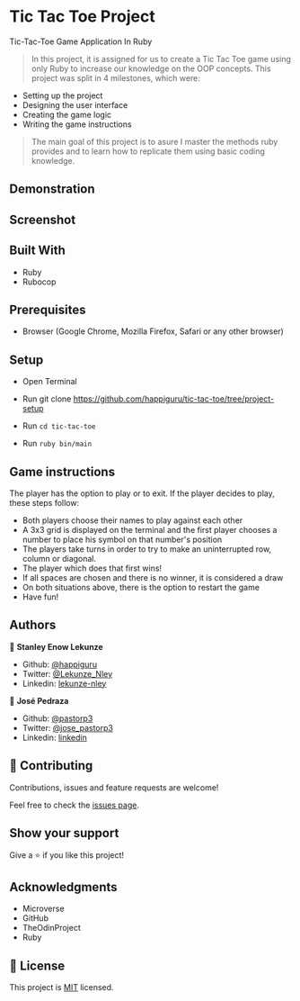 # Tic Tac Toe Project

Tic-Tac-Toe Game Application In Ruby

> In this project, it is assigned for us to create a Tic Tac Toe game using only Ruby to increase our knowledge on the OOP concepts. 
This project was split in 4 milestones, which were:
- Setting up the project
- Designing the user interface
- Creating the game logic
- Writing the game instructions

> The main goal of this project is to asure I master the methods ruby provides and to learn how to replicate them using basic coding knowledge.
## Demonstration

## Screenshot


## Built With
- Ruby
- Rubocop

## Prerequisites

- Browser (Google Chrome, Mozilla Firefox, Safari or any other browser)

## Setup
- Open Terminal

- Run git clone https://github.com/happiguru/tic-tac-toe/tree/project-setup
- Run `cd tic-tac-toe`
- Run `ruby bin/main`


## Game instructions
  The player has the option to play or to exit. If the player decides to play, these steps follow:
- Both players choose their names to play against each other
- A 3x3 grid is displayed on the terminal and the first player chooses a number to place his symbol on that number's position
- The players take turns in order to try to make an uninterrupted row, column or diagonal.
- The player which does that first wins!
- If all spaces are chosen and there is no winner, it is considered a draw
- On both situations above, there is the option to restart the game
- Have fun!

## Authors

👤 **Stanley Enow Lekunze**

- Github: [@happiguru](https://github.com/happiguru)
- Twitter: [@Lekunze_Nley](https://twitter.com/Lekunze_Nley)
- Linkedin: [lekunze-nley](https://www.linkedin.com/in/lekunze-nley/)


👤 **José Pedraza**

- Github: [@pastorp3](https://github.com/pastorp3)
- Twitter: [@jose_pastorp3](https://twitter.com/jose_pastorp3)
- Linkedin: [linkedin](https://www.linkedin.com/in/jos%C3%A9-pedraza-acevedo-ab700a1a9/)

## 🤝 Contributing

Contributions, issues and feature requests are welcome!

Feel free to check the [issues page](https://github.com/happiguru/tic-tac-toe/issues).

## Show your support

Give a ⭐️ if you like this project!

## Acknowledgments

- Microverse
- GitHub
- TheOdinProject
- Ruby

## 📝 License

This project is [MIT](lic.url) licensed.